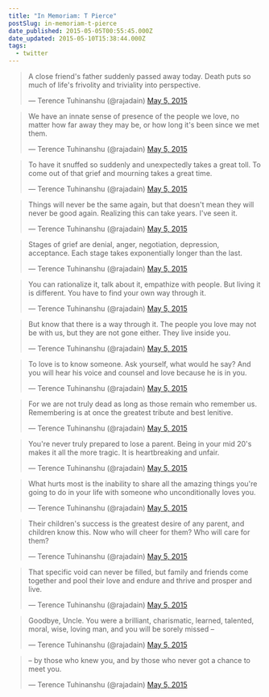 ```yaml
---
title: "In Memoriam: T Pierce"
postSlug: in-memoriam-t-pierce
date_published: 2015-05-05T00:55:45.000Z
date_updated: 2015-05-10T15:38:44.000Z
tags:
  - twitter
---
```


> A close friend&#39;s father suddenly passed away today. Death puts so much of life&#39;s frivolity and triviality into perspective.
> 
> &mdash; Terence Tuhinanshu (@rajadain) [May 5, 2015](https://twitter.com/rajadain/status/595381158566834176)

> We have an innate sense of presence of the people we love, no matter how far away they may be, or how long it&#39;s been since we met them.
> 
> &mdash; Terence Tuhinanshu (@rajadain) [May 5, 2015](https://twitter.com/rajadain/status/595381911964516352)

> To have it snuffed so suddenly and unexpectedly takes a great toll. To come out of that grief and mourning takes a great time.
> 
> &mdash; Terence Tuhinanshu (@rajadain) [May 5, 2015](https://twitter.com/rajadain/status/595382104487239680)

> Things will never be the same again, but that doesn&#39;t mean they will never be good again. Realizing this can take years. I&#39;ve seen it.
> 
> &mdash; Terence Tuhinanshu (@rajadain) [May 5, 2015](https://twitter.com/rajadain/status/595382758257602563)

> Stages of grief are denial, anger, negotiation, depression, acceptance. Each stage takes exponentially longer than the last.
> 
> &mdash; Terence Tuhinanshu (@rajadain) [May 5, 2015](https://twitter.com/rajadain/status/595383033282310144)

> You can rationalize it, talk about it, empathize with people. But living it is different. You have to find your own way through it.
> 
> &mdash; Terence Tuhinanshu (@rajadain) [May 5, 2015](https://twitter.com/rajadain/status/595383327235923968)

> But know that there is a way through it. The people you love may not be with us, but they are not gone either. They live inside you.
> 
> &mdash; Terence Tuhinanshu (@rajadain) [May 5, 2015](https://twitter.com/rajadain/status/595383575559700480)

> To love is to know someone. Ask yourself, what would he say? And you will hear his voice and counsel and love because he is in you.
> 
> &mdash; Terence Tuhinanshu (@rajadain) [May 5, 2015](https://twitter.com/rajadain/status/595383851083509760)

> For we are not truly dead as long as those remain who remember us. Remembering is at once the greatest tribute and best lenitive.
> 
> &mdash; Terence Tuhinanshu (@rajadain) [May 5, 2015](https://twitter.com/rajadain/status/595384569785876480)

> You&#39;re never truly prepared to lose a parent. Being in your mid 20&#39;s makes it all the more tragic. It is heartbreaking and unfair.
> 
> &mdash; Terence Tuhinanshu (@rajadain) [May 5, 2015](https://twitter.com/rajadain/status/595385031050264576)

> What hurts most is the inability to share all the amazing things you&#39;re going to do in your life with someone who unconditionally loves you.
> 
> &mdash; Terence Tuhinanshu (@rajadain) [May 5, 2015](https://twitter.com/rajadain/status/595385945748307968)

> Their children&#39;s success is the greatest desire of any parent, and children know this. Now who will cheer for them? Who will care for them?
> 
> &mdash; Terence Tuhinanshu (@rajadain) [May 5, 2015](https://twitter.com/rajadain/status/595386280739000320)

> That specific void can never be filled, but family and friends come together and pool their love and endure and thrive and prosper and live.
> 
> &mdash; Terence Tuhinanshu (@rajadain) [May 5, 2015](https://twitter.com/rajadain/status/595386703520595968)

> Goodbye, Uncle. You were a brilliant, charismatic, learned, talented, moral, wise, loving man, and you will be sorely missed &#8211;
> 
> &mdash; Terence Tuhinanshu (@rajadain) [May 5, 2015](https://twitter.com/rajadain/status/595387431291068416)

> &#8211; by those who knew you, and by those who never got a chance to meet you.
> 
> &mdash; Terence Tuhinanshu (@rajadain) [May 5, 2015](https://twitter.com/rajadain/status/595387597230313473)
